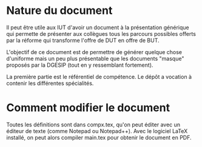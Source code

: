 # Nature du document

Il peut être utile aux IUT d'avoir un document à la présentation générique qui permette de
présenter aux collègues tous les parcours possibles offerts par la réforme qui transforme
l'offre de DUT en offre de BUT.

L'objectif de ce document est de permettre de générer quelque chose d'uniforme mais un peu
plus présentable que les documents "masque" proposés par la DGESIP (tout en y ressemblant
fortement).

La première partie est le référentiel de compétence. Le dépôt a vocation à contenir les
différentes spécialités.

# Comment modifier le document

Toutes les définitions sont dans compx.tex, qu'on peut éditer avec un éditeur de texte
(comme Notepad ou Notepad++). Avec le logiciel LaTeX installé, on peut alors compiler
main.tex pour obtenir le document en PDF.
